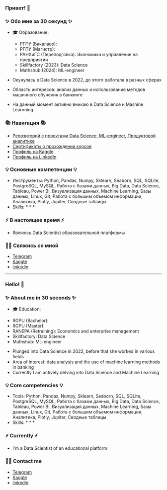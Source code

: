 ### Привет! 👋

### ✨ Обо мне за 30 секунд ✨ 
* 🎓 Образование:
  - РГПУ (Бакалавр): 
  - РГПУ (Магистр):
  - РАНХиГС (Переподговка): Экономика и управление на предприятии
  - Skillfactory (2023): Data Science
  - Mathshub (2024): ML-engineer

* Окунулась в Data Science в 2022, до этого работала в разных сферах 
* Область интересов: анализ данных и использование методов машинного обучения в банкинге
* На данный момент активно вникаю в Data Science и Mashine Learnning

  

### 📚 Навигация 📚

* [Репозиторий с проектами Data Science, ML-engineer, Продуктовой аналитике](https://github.com/Lidiya-cutie/MyProjects/blob/master/README.md)
* [Сертификаты о прохождении курсов](https://github.com/Lidiya-cutie/certificates)
* [Профиль на Kaggle](https://www.kaggle.com/lidiyacutie)
* [Профиль на LinkedIn](https://www.linkedin.com/in/lidiya-korotkova-a363b5274)

### 💡 Основные компетенции 💡
- Инструменты: Python, Pandas, Numpy, Sklearn, Seaborn, SQL, SQLite, PostgreSQL, MySQL, Работа с базами данных, Big Data, Data Science, Tableau, Power BI, Визуализация данных, Machine Learning, Базы данных, Linux, Git, Работа с большим объемом информации, Аналитика, Plotly, Jupiter, Сводные таблицы
- Skills: 
    * 
    * 
    * 

### ⚡️ В настоящее время ⚡️
- Являюсь Data Scientist образовательной платформы

### 🙌🏻 Свяжись со мной
- [Telegram](https://t.me/Lidiya_cutie)
- [Kaggle](https://www.kaggle.com/lidiyacutie)
- [linkedin](https://www.linkedin.com/in/lidya-korotkova-a363b5274)
---

### Hello! 👋

### ✨ About me in 30 seconds ✨ 
* 🎓 Education:
 - RGPU (Bachelor):
 - RGPU (Master):
 - RANEPA (Retraining): Economics and enterprise management
 - Skillfactory: Data Science
 - Mathshub: ML-engineer
   
* Plunged into Data Science in 2022, before that she worked in various fields
* Area of interest: data analysis and the use of machine learning methods in banking
* Currently I am actively delving into Data Science and Machine Learning 

### 💡 Core competencies 💡
  - Tools: Python, Pandas, Numpy, Sklearn, Seaborn, SQL, SQLite, PostgreSQL, MySQL, Работа с базами данных, Big Data, Data Science, Tableau, Power BI, Визуализация данных, Machine Learning, Базы данных, Linux, Git, Работа с большим объемом информации, Аналитика, Plotly, Jupiter, Сводные таблицы
  - Skills:
    * 
    * 
    * 


### ⚡️ Currently ⚡️
- I'm a Data Scientist of an educational platform

### 🙌🏻 Contact me
- [Telegram](https://t.me/Lidiya_cutie)
- [Kaggle](https://www.kaggle.com/lidiyacutie)
- [linkedin](https://www.linkedin.com/in/lidya-korotkova-a363b5274)
